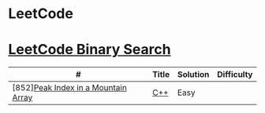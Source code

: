 LeetCode
========

# [LeetCode Binary Search](https://leetcode.com/tag/binary-search/)
| # | Title | Solution | Difficulty |
|---| ----- | -------- | ---------- |
[852][Peak Index in a Mountain Array](https://leetcode.com/problems/peak-index-in-a-mountain-array) | [C++](./_704_Binary_Search/main.cpp)|Easy|


